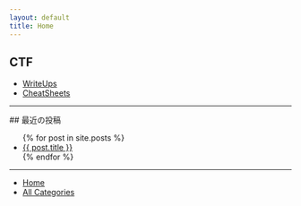 ```yaml
---
layout: default
title: Home
---
```

## CTF
<ul>
    <li>
      <a href="/ctf/writeups/">WriteUps</a>
    </li>
    <li>
      <a href="/ctf/cheatsheets/">CheatSheets</a>
    </li>
</ul>
<hr>
## 最近の投稿
<ul>
  {% for post in site.posts %}
    <li>
      <a href="{{ post.url | relative_url }}">{{ post.title }}</a>
    </li>
  {% endfor %}
</ul>
<hr>
<ul>
  <li>
    <a href="/">Home</a>
  </li>
  <li>
    <a href="/categories">All Categories</a>
  </li>

